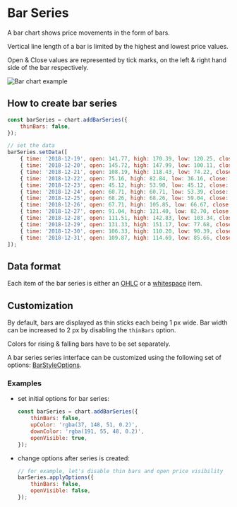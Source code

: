 # Bar Series

A bar chart shows price movements in the form of bars.

Vertical line length of a bar is limited by the highest and lowest price values.

Open & Close values are represented by tick marks, on the left & right hand side of the bar respectively.

![Bar chart example](/img/bar-series.png "Bar chart example")

## How to create bar series

```js
const barSeries = chart.addBarSeries({
    thinBars: false,
});

// set the data
barSeries.setData([
    { time: '2018-12-19', open: 141.77, high: 170.39, low: 120.25, close: 145.72 },
    { time: '2018-12-20', open: 145.72, high: 147.99, low: 100.11, close: 108.19 },
    { time: '2018-12-21', open: 108.19, high: 118.43, low: 74.22, close: 75.16 },
    { time: '2018-12-22', open: 75.16, high: 82.84, low: 36.16, close: 45.72 },
    { time: '2018-12-23', open: 45.12, high: 53.90, low: 45.12, close: 48.09 },
    { time: '2018-12-24', open: 60.71, high: 60.71, low: 53.39, close: 59.29 },
    { time: '2018-12-25', open: 68.26, high: 68.26, low: 59.04, close: 60.50 },
    { time: '2018-12-26', open: 67.71, high: 105.85, low: 66.67, close: 91.04 },
    { time: '2018-12-27', open: 91.04, high: 121.40, low: 82.70, close: 111.40 },
    { time: '2018-12-28', open: 111.51, high: 142.83, low: 103.34, close: 131.25 },
    { time: '2018-12-29', open: 131.33, high: 151.17, low: 77.68, close: 96.43 },
    { time: '2018-12-30', open: 106.33, high: 110.20, low: 90.39, close: 98.10 },
    { time: '2018-12-31', open: 109.87, high: 114.69, low: 85.66, close: 111.26 },
]);
```

## Data format

Each item of the bar series is either an [OHLC](../data/ohlc.md) or a [whitespace](../data/whitespace-data.md) item.

## Customization

By default, bars are displayed as thin sticks each being 1 px wide.
Bar width can be increased to 2 px by disabling the `thinBars` option.

Colors for rising & falling bars have to be set separately.

A bar series series interface can be customized using the following set of options: [BarStyleOptions](/api/interfaces/BarStyleOptions).

### Examples

- set initial options for bar series:

    ```js
    const barSeries = chart.addBarSeries({
        thinBars: false,
        upColor: 'rgba(37, 148, 51, 0.2)',
        downColor: 'rgba(191, 55, 48, 0.2)',
        openVisible: true,
    });
    ```

- change options after series is created:

    ```js
    // for example, let's disable thin bars and open price visibility
    barSeries.applyOptions({
        thinBars: false,
        openVisible: false,
    });
    ```
